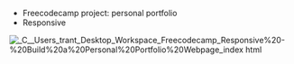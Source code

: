 - Freecodecamp project: personal portfolio
- Responsive

![_C__Users_trant_Desktop_Workspace_Freecodecamp_Responsive%20-%20Build%20a%20Personal%20Portfolio%20Webpage_index html](https://github.com/user-attachments/assets/f8f37c5f-fd2c-4d1b-b8cb-5a8efeb7e77f)
